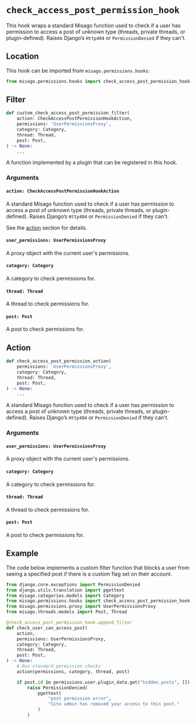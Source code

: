 # `check_access_post_permission_hook`

This hook wraps a standard Misago function used to check if a user has permission to access a post of unknown type (threads, private threads, or plugin-defined). Raises Django’s `Http404` or `PermissionDenied` if they can't.


## Location

This hook can be imported from `misago.permissions.hooks`:

```python
from misago.permissions.hooks import check_access_post_permission_hook
```


## Filter

```python
def custom_check_access_post_permission_filter(
    action: CheckAccessPostPermissionHookAction,
    permissions: 'UserPermissionsProxy',
    category: Category,
    thread: Thread,
    post: Post,
) -> None:
    ...
```

A function implemented by a plugin that can be registered in this hook.


### Arguments

#### `action: CheckAccessPostPermissionHookAction`

A standard Misago function used to check if a user has permission to access a post of unknown type (threads, private threads, or plugin-defined). Raises Django’s `Http404` or `PermissionDenied` if they can't.

See the [action](#action) section for details.


#### `user_permissions: UserPermissionsProxy`

A proxy object with the current user's permissions.


#### `category: Category`

A category to check permissions for.


#### `thread: Thread`

A thread to check permissions for.


#### `post: Post`

A post to check permissions for.


## Action

```python
def check_access_post_permission_action(
    permissions: 'UserPermissionsProxy',
    category: Category,
    thread: Thread,
    post: Post,
) -> None:
    ...
```

A standard Misago function used to check if a user has permission to access a post of unknown type (threads, private threads, or plugin-defined). Raises Django’s `Http404` or `PermissionDenied` if they can't.


### Arguments

#### `user_permissions: UserPermissionsProxy`

A proxy object with the current user's permissions.


#### `category: Category`

A category to check permissions for.


#### `thread: Thread`

A thread to check permissions for.


#### `post: Post`

A post to check permissions for.


## Example

The code below implements a custom filter function that blocks a user from seeing a specified post if there is a custom flag set on their account.

```python
from django.core.exceptions import PermissionDenied
from django.utils.translation import pgettext
from misago.categories.models import Category
from misago.permissions.hooks import check_access_post_permission_hook
from misago.permissions.proxy import UserPermissionsProxy
from misago.threads.models import Post, Thread

@check_access_post_permission_hook.append_filter
def check_user_can_access_post(
    action,
    permissions: UserPermissionsProxy,
    category: Category,
    thread: Thread,
    post: Post,
) -> None:
    # Run standard permission checks
    action(permissions, category, thread, post)

    if post.id in permissions.user.plugin_data.get("hidden_posts", []):
        raise PermissionDenied(
            pgettext(
                "post permission error",
                "Site admin has removed your access to this post."
            )
        )
```